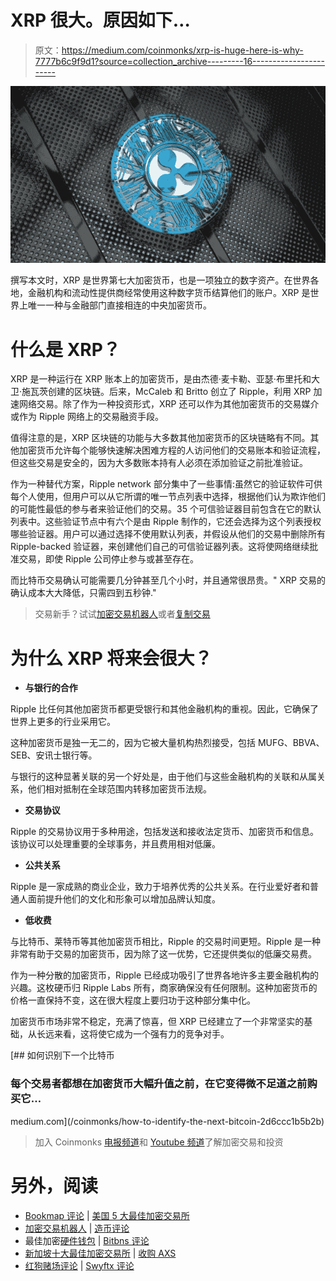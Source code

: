 # XRP 很大。原因如下…

> 原文：<https://medium.com/coinmonks/xrp-is-huge-here-is-why-7777b6c9f9d1?source=collection_archive---------16----------------------->

![](img/62615dd4749b4595aac137e94466c3a3.png)

撰写本文时，XRP 是世界第七大加密货币，也是一项独立的数字资产。在世界各地，金融机构和流动性提供商经常使用这种数字货币结算他们的账户。XRP 是世界上唯一一种与金融部门直接相连的中央加密货币。

# 什么是 XRP？

XRP 是一种运行在 XRP 账本上的加密货币，是由杰德·麦卡勒、亚瑟·布里托和大卫·施瓦茨创建的区块链。后来，McCaleb 和 Britto 创立了 Ripple，利用 XRP 加速网络交易。除了作为一种投资形式，XRP 还可以作为其他加密货币的交易媒介或作为 Ripple 网络上的交易融资手段。

值得注意的是，XRP 区块链的功能与大多数其他加密货币的区块链略有不同。其他加密货币允许每个能够快速解决困难方程的人访问他们的交易账本和验证流程，但这些交易是安全的，因为大多数账本持有人必须在添加验证之前批准验证。

作为一种替代方案，Ripple network 部分集中了一些事情:虽然它的验证软件可供每个人使用，但用户可以从它所谓的唯一节点列表中选择，根据他们认为欺诈他们的可能性最低的参与者来验证他们的交易。35 个可信验证器目前包含在它的默认列表中。这些验证节点中有六个是由 Ripple 制作的，它还会选择为这个列表授权哪些验证器。用户可以通过选择不使用默认列表，并假设从他们的交易中删除所有 Ripple-backed 验证器，来创建他们自己的可信验证器列表。这将使网络继续批准交易，即使 Ripple 公司停止参与或甚至存在。

而比特币交易确认可能需要几分钟甚至几个小时，并且通常很昂贵。" XRP 交易的确认成本大大降低，只需四到五秒钟."

> 交易新手？试试[加密交易机器人](/coinmonks/crypto-trading-bot-c2ffce8acb2a)或者[复制交易](/coinmonks/top-10-crypto-copy-trading-platforms-for-beginners-d0c37c7d698c)

# 为什么 XRP 将来会很大？

*   **与银行的合作**

Ripple 比任何其他加密货币都更受银行和其他金融机构的重视。因此，它确保了世界上更多的行业采用它。

这种加密货币是独一无二的，因为它被大量机构热烈接受，包括 MUFG、BBVA、SEB、安讯士银行等。

与银行的这种显著关联的另一个好处是，由于他们与这些金融机构的关联和从属关系，他们相对抵制在全球范围内转移加密货币法规。

*   **交易协议**

Ripple 的交易协议用于多种用途，包括发送和接收法定货币、加密货币和信息。该协议可以处理重要的全球事务，并且费用相对低廉。

*   **公共关系**

Ripple 是一家成熟的商业企业，致力于培养优秀的公共关系。在行业爱好者和普通人面前提升他们的文化和形象可以增加品牌认知度。

*   **低收费**

与比特币、莱特币等其他加密货币相比，Ripple 的交易时间更短。Ripple 是一种非常有助于交易的加密货币，因为除了这一优势，它还提供类似的低廉交易费。

作为一种分散的加密货币，Ripple 已经成功吸引了世界各地许多主要金融机构的兴趣。这枚硬币归 Ripple Labs 所有，商家确保没有任何限制。这种加密货币的价格一直保持不变，这在很大程度上要归功于这种部分集中化。

加密货币市场非常不稳定，充满了惊喜，但 XRP 已经建立了一个非常坚实的基础，从长远来看，这将使它成为一个强有力的竞争对手。

[](/coinmonks/how-to-identify-the-next-bitcoin-2d6ccc1b5b2b) [## 如何识别下一个比特币

### 每个交易者都想在加密货币大幅升值之前，在它变得微不足道之前购买它…

medium.com](/coinmonks/how-to-identify-the-next-bitcoin-2d6ccc1b5b2b) 

> 加入 Coinmonks [电报频道](https://t.me/coincodecap)和 [Youtube 频道](https://www.youtube.com/c/coinmonks/videos)了解加密交易和投资

# 另外，阅读

*   [Bookmap 评论](https://coincodecap.com/bookmap-review-2021-best-trading-software) | [美国 5 大最佳加密交易所](https://coincodecap.com/crypto-exchange-usa)
*   [加密交易机器人](/coinmonks/crypto-trading-bot-c2ffce8acb2a) | [造币评论](https://coincodecap.com/coingate-review)
*   最佳加密[硬件钱包](/coinmonks/hardware-wallets-dfa1211730c6) | [Bitbns 评论](/coinmonks/bitbns-review-38256a07e161)
*   [新加坡十大最佳加密交易所](https://coincodecap.com/crypto-exchange-in-singapore) | [收购 AXS](https://coincodecap.com/buy-axs-token)
*   [红狗赌场评论](https://coincodecap.com/red-dog-casino-review) | [Swyftx 评论](https://coincodecap.com/swyftx-review)